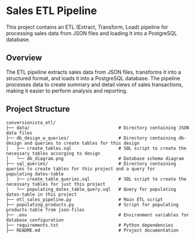 # Sales ETL Pipeline

This project contains an ETL (Extract, Transform, Load) pipeline for processing sales data from JSON files and loading it into a PostgreSQL database.

## Overview

The ETL pipeline extracts sales data from JSON files, transforms it into a structured format, and loads it into a PostgreSQL database. The pipeline processes data to create summary and detail views of sales transactions, making it easier to perform analysis and reporting.

## Project Structure

```plaintext
conversionista_etl/
├── data/                                  # Directory containing JSON data files
├── db_design_w_queries/                   # Directory containing db-design and queries to create tables for this design
│   ├── create_tables.sql                  # SQL script to create the necessary tables accorging to design
│   └── db_diagram.png                     # Database schema diagram
├── sql_queries/                           # Directory containing queries to create tables for this project and a query for    populating dates-table
│   ├── create_table_queries.sql           # SQL script to create the necessary tables for just this project
│   └── populating_dates_table_query.sql   # Query for populating dates-table in this project
├── etl_sales_pipeline.py                  # Main ETL script
├── populating_products.py                 # Script for populating products-table from json-files
├── .env                                   # Environment variables for database configuration
├── requirements.txt                       # Python dependencies
├── README.md                              # Project documentation